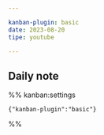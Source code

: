 ```yaml
---

kanban-plugin: basic
date: 2023-08-20
tipe: youtube

---
```


## Daily note





%% kanban:settings
```
{"kanban-plugin":"basic"}
```
%%